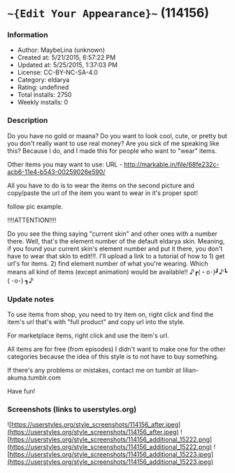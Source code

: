 # `~{Edit Your Appearance}~` (114156)

### Information
- Author: MaybeLina (unknown)
- Created at: 5/21/2015, 6:57:22 PM
- Updated at: 5/25/2015, 1:37:03 PM
- License:  CC-BY-NC-SA-4.0
- Category: eldarya
- Rating: undefined
- Total installs: 2750
- Weekly installs: 0


### Description
Do you have no gold or maana? Do you want to look cool, cute, or pretty but you don't really want to use real money? Are you sick of me speaking like this? Because I do, and I made this for people who want to "wear" items.

Other items you may want to use: URL - http://markable.in/file/68fe232c-acb6-11e4-b543-00259026e590/

All you have to do is to wear the items on the second picture and copy/paste the url of the item you want to wear in it's proper spot!

follow pic example.

!!!!ATTENTION!!!!

Do you see the thing saying "current skin" and other ones with a number there. Well, that's the element number of the default eldarya skin. Meaning, if you found your current skin's element number and put it there, you don't have to wear that skin to edit!!!. I'll upload a link to a tutorial of how to 1) get url's for items. 2) find element number of what you're wearing. Which means all kind of items (except animation) would be available!! ♪┏(・o･)┛♪┗ ( ･o･) ┓♪

### Update notes
To use items from shop, you need to try item on, right click and find the item's url that's with "full product" and copy url into the style.

For marketplace items, right click and use the item's url.

All items are for free (from episodes) I didn't want to make one for the other categories because the idea of this style is to not have to buy something.

If there's any problems or mistakes, contact me on tumblr at lilian-akuma.tumblr.com

Have fun!

### Screenshots (links to userstyles.org)
![https://userstyles.org/style_screenshots/114156_after.jpeg](https://userstyles.org/style_screenshots/114156_after.jpeg)
![https://userstyles.org/style_screenshots/114156_additional_15222.png](https://userstyles.org/style_screenshots/114156_additional_15222.png)
![https://userstyles.org/style_screenshots/114156_additional_15223.jpeg](https://userstyles.org/style_screenshots/114156_additional_15223.jpeg)

